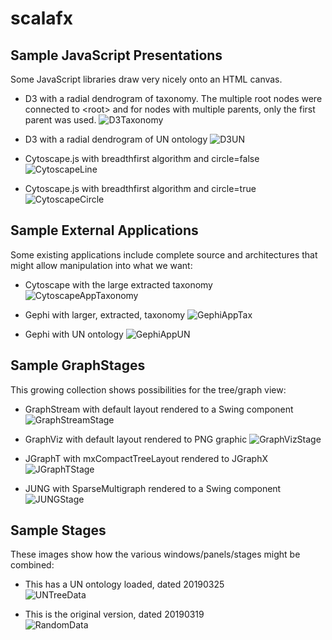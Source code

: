 # scalafx

## Sample JavaScript Presentations

Some JavaScript libraries draw very nicely onto an HTML canvas.

* D3 with a radial dendrogram of taxonomy.  The multiple root nodes were connected to \<root\> and for nodes with multiple parents, only the first parent was used.  ![D3Taxonomy](/doc/D3Taxonomy.png?raw=True)

* D3 with a radial dendrogram of UN ontology ![D3UN](/doc/D3UN.png?raw=True)

* Cytoscape.js with breadthfirst algorithm and circle=false ![CytoscapeLine](/doc/CytoscapeBreadthFirstLine.png?raw=True)

* Cytoscape.js with breadthfirst algorithm and circle=true ![CytoscapeCircle](/doc/CytoscapeBreadthFirstCircle.png?raw=True)

## Sample External Applications

Some existing applications include complete source and architectures that might allow manipulation into what we want:

* Cytoscape with the large extracted taxonomy ![CytoscapeAppTaxonomy](/doc/CystoscapeAppTaxonomy.png?raw=True)

* Gephi with larger, extracted, taxonomy ![GephiAppTax](/doc/taxonomy3.png?raw=True)

* Gephi with UN ontology ![GephiAppUN](/doc/Gephi.png?raw=True)


## Sample GraphStages

This growing collection shows possibilities for the tree/graph view:

* GraphStream with default layout rendered to a Swing component ![GraphStreamStage](/doc/GraphStream.png?raw=True)

* GraphViz with default layout rendered to PNG graphic ![GraphVizStage](/doc/GraphViz.png?raw=True)

* JGraphT with mxCompactTreeLayout rendered to JGraphX ![JGraphTStage](/doc/JGraphT.png?raw=True)

* JUNG with SparseMultigraph rendered to a Swing component ![JUNGStage](/doc/JUNG.png?raw=True)


## Sample Stages

These images show how the various windows/panels/stages might be combined:

* This has a UN ontology loaded, dated 20190325<br>![UNTreeData](/doc/Linnaeus20190325a.PNG?raw=True)

* This is the original version, dated 20190319<br>![RandomData](/doc/Linnaeus20190319.PNG?raw=True)
